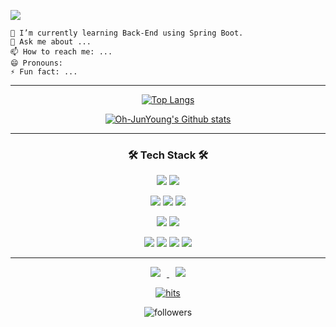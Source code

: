 <div>  
<p>
  <a href="https://github.com/Oh-JunYoung">
      <img src="https://capsule-render.vercel.app/api?type=waving&color=timeGradient&height=240&section=header&text=𝐇𝐢, 𝐖𝐞𝐥𝐜𝐨𝐦𝐞 𝐭𝐨 JunYoung'𝐬 𝐆𝐢𝐭𝐡𝐮𝐛!!%F0%9F%A5%B0&fontSize=36&animation=fadeIn&fontAlignY=36">
  </a>
</p>

<p>

    🌱 I’m currently learning Back-End using Spring Boot.
    💬 Ask me about ...
    📫 How to reach me: ...
    😄 Pronouns: 
    ⚡ Fun fact: ...

<!-- - 🔭 I’m currently working on ... -->
<!-- - 👯 I’m looking to collaborate on ... -->
<!-- - 🤔 I’m looking for help with ... -->
</p>

</div>

---

<div align=center>

[![Top Langs](https://github-readme-stats.vercel.app/api/top-langs/?username=Oh-JunYoung&layout=compact)](https://github.com/Oh-JunYoung)

[![Oh-JunYoung's Github stats](https://github-readme-stats.vercel.app/api?username=Oh-JunYoung&show_icons=true&count_private=true)](https://github.com/Oh-JunYoung)  

</div>

---

<h3 align="center">  🛠 Tech Stack 🛠 </h3>

<!-- Computer Vision, Back-End -->
<p align="center">
<img src="https://img.shields.io/badge/Computer%20Vision-4374D9?style=plastic&logoColor=white"/>
<img src="https://img.shields.io/badge/Back%20End-05988A?style=plastic&logoColor=white"/>
</p>

<!-- Computer Vision -->
<p align="center">
<img src="https://img.shields.io/badge/Python-3776AB?style=flat-square&logo=Python&logoColor=white"/>
<img src="https://img.shields.io/badge/PyTorch-E74A2B?style=flat-square&logo=PyTorch&logoColor=white"/>
<img src="https://img.shields.io/badge/Tensorflow-FF6F00?style=flat-square&logo=Tensorflow&logoColor=white"/>
</p>

<!-- Back-End -->
</p>
<p align="center">
<img src="https://img.shields.io/badge/Java-05988A?style=flat-square&logo=Java&logoColor=white"/>
<img src="https://img.shields.io/badge/SpringBoot-05988A?style=flat-square&logo=SpringBoot&logoColor=white"/>
</p>

<!-- AWS RDS, AWS IAM -->
<p align="center">
<img src="https://img.shields.io/badge/AWS%20IAM-1A73E8?style=flat-square&logoColor=white"/>
<img src="https://img.shields.io/badge/AWS%20RDS-2391E6?style=flat-square&logoColor=white"/>
<img src="https://img.shields.io/badge/AWS%20EC2-2391E4?style=flat-square&logoColor=white"/>
<img src="https://img.shields.io/badge/AWS%20S3-2391E2?style=flat-square&logoColor=white"/>
</p>
  
  ---

<div align=center>
<a href="mailto:wnsdud858512@gmail.com">
<img src="https://img.shields.io/badge/Gmail-d14836?style=flat-square&logo=Gmail&logoColor=white&link=mailto:wodnr0710@gmail.com" style="height : auto; margin-left : 10px; margin-right : 10px;"/>
</a>

<a href="mailto:qawesdzx@naver.com">
<img src="https://img.shields.io/badge/Naver-1DDB16?style=flat-square&logo=Naver&logoColor=white&link=mailto:wodnr0710@gmail.com" style="height : auto; margin-left : 10px; margin-right : 10px;"/>
</a>  

[![hits](https://hits.seeyoufarm.com/api/count/incr/badge.svg?url=https%3A%2F%2Fgithub.com%2FOh-JunYoung&count_bg=%237A7A7A&title_bg=%23FFADCC&icon=reverbnation.svg&icon_color=%23FF0000&title=hits&edge_flat=false)](https://hits.seeyoufarm.com)

![followers](https://img.shields.io/github/followers/Oh-JunYoung?style=social)
</div>

